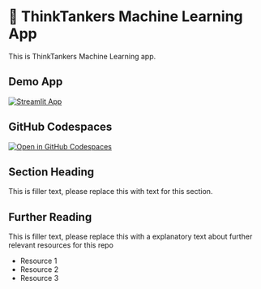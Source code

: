 # 🤖 ThinkTankers Machine Learning App

This is ThinkTankers Machine Learning app.

## Demo App

[![Streamlit App](https://static.streamlit.io/badges/streamlit_badge_black_white.svg)](https://tt-machinelearning.streamlit.app/)

## GitHub Codespaces

[![Open in GitHub Codespaces](https://github.com/codespaces/badge.svg)](https://codespaces.new/streamlit/app-starter-kit?quickstart=1)

## Section Heading

This is filler text, please replace this with text for this section.

## Further Reading

This is filler text, please replace this with a explanatory text about further relevant resources for this repo
- Resource 1
- Resource 2
- Resource 3
